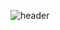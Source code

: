 ![header](https://capsule-render.vercel.app/api?type=blur&height=300&color=gradient&customColorList=4&text=Hi!%20I'm%20abluehour&fontColor=d6ace6&fontAlignY=50&descAlignY=65&fontSize=60)

